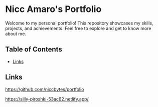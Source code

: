 # Nicc Amaro's Portfolio

Welcome to my personal portfolio! This repository showcases my skills, projects, and achievements. Feel free to explore and get to know more about me.

## Table of Contents

- [Links](#links)



## Links

https://github.com/niccbytes/portfolio

https://silly-piroshki-53ac62.netlify.app/